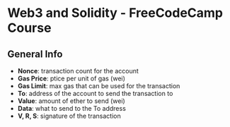 # Web3 and Solidity - FreeCodeCamp Course

## General Info

- **Nonce**: transaction count for the account
- **Gas Price**: ptice per unit of gas (wei)
- **Gas Limit**: max gas that can be used for the transaction
- **To**: address of the account to send the transaction to
- **Value**: amount of ether to send (wei)
- **Data**: what to send to the To address
- **V, R, S**: signature of the transaction

